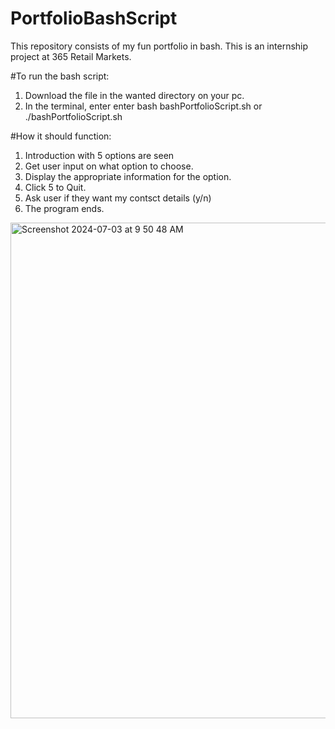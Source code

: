 # PortfolioBashScript
This repository consists of my fun portfolio in bash. This is an internship project at 365 Retail Markets.

#To run the bash script:
1. Download the file in the wanted directory on your pc.
2. In the terminal, enter enter bash bashPortfolioScript.sh or ./bashPortfolioScript.sh

#How it should function:

1. Introduction with 5 options are seen
2. Get user input on what option to choose.
3. Display the appropriate information for the option.
4. Click 5 to Quit.
5. Ask user if they want my contsct details (y/n)
6. The program ends.

<img width="793" alt="Screenshot 2024-07-03 at 9 50 48 AM" src="https://github.com/rishithaBura/PortfolioBashScript/assets/170442502/44695110-ccb2-48c5-9085-c6f103adcc67">
